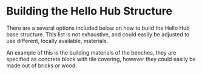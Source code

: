 # Building the Hello Hub Structure

There are a several options included below on how to build the Hello Hub base structure. This list is not exhaustive, and could easily be adjusted to use different, locally available, materials. 

An example of this is the building materials of the benches, they are specified as concrete block with tile covering, however they could easily be made out of bricks or wood.